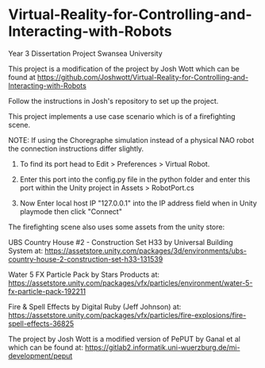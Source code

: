 # Virtual-Reality-for-Controlling-and-Interacting-with-Robots
Year 3 Dissertation Project Swansea University

This project is a modification of the project by Josh Wott which can be found at https://github.com/Joshwott/Virtual-Reality-for-Controlling-and-Interacting-with-Robots

Follow the instructions in Josh's repository to set up the project.

This project implements a use case scenario which is of a firefighting scene.

NOTE: If using the Choregraphe simulation instead of a physical NAO robot the connection instructions differ slightly.

1. To find its port head to Edit > Preferences > Virtual Robot. 
	
2. Enter this port into the config.py file in the python folder and enter this port within the Unity project in Assets > RobotPort.cs

3. Now Enter local host IP "127.0.0.1" into the IP address field when in Unity playmode then click "Connect"

The firefighting scene also uses some assets from the unity store:

UBS Country House #2 - Construction Set H33 by Universal Building System at: https://assetstore.unity.com/packages/3d/environments/ubs-country-house-2-construction-set-h33-131539

Water 5 FX Particle Pack by Stars Products at: https://assetstore.unity.com/packages/vfx/particles/environment/water-5-fx-particle-pack-192211

Fire & Spell Effects by Digital Ruby (Jeff Johnson) at: https://assetstore.unity.com/packages/vfx/particles/fire-explosions/fire-spell-effects-36825

The project by Josh Wott is a modified version of PePUT by Ganal et al which can be found at: https://gitlab2.informatik.uni-wuerzburg.de/mi-development/peput